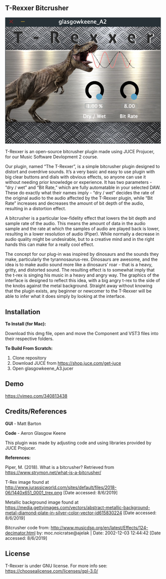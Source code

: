 ## T-Rexxer Bitcrusher
![](/Screen_Shot.png)

T-Rexxer is an open-source bitcrusher plugin made using JUCE Projucer, for our Music Software Devlopment 2 course.

Our plugin, named “The T-Rexxer”, is a simple bitcrusher plugin designed to distort and overdrive sounds. It’s a very basic and easy to use plugin with big clear buttons and dials with obvious effects, so anyone can use it without needing prior knowledge or experience. It has two parameters - ”dry / wet” and “Bit Rate,” which are fully automatable in your selected DAW. These do exactly what their names imply - “dry / wet” decides the rate of the original audio to the audio affected by the T-Rexxer plugin, while “Bit Rate” increases and decreases the amount of bit depth of the audio, resulting in a distortion effect. 

A bitcrusher is a particular low-fidelity effect that lowers the bit depth and sample rate of the audio. This means the amount of data in the audio sample and the rate at which the samples of audio are played back is lower, resulting in a lower resolution of audio (Piper). While normally a decrease in audio quality might be undesirable, but to a creative mind and in the right hands this can make for a really cool effect.

The concept for our plug-in was inspired by dinosaurs and the sounds they make, particularly the tyrannosaurus-rex. Dinosaurs are awesome, and the idea is to make audio sound more like a dinosaurs’ roar - that is a heavy, gritty, and distorted sound. The resulting effect is to somewhat imply that the t-rex is singing his music in a heavy and angry way. The graphics of the interface is designed to reflect this idea, with a big angry t-rex to the side of the knobs against the metal background. Straight away without knowing that the plugin exists, any beginner or newcomer to the T-Rexxer will be able to infer what it does simply by looking at the interface. 




## Installation

**To Install (for Mac):**

Download this dmg file, open and move the Component and VST3 files into their respective folders.

**To Build From Scratch:**

1. Clone repository 
2. Download JUCE from https://shop.juce.com/get-juce
3. Open glasgowkeene_A3.jucer


## Demo

https://vimeo.com/340813438

## Credits/References

**GUI** - Matt Barton

**Code** - Aeron Glasgow Keene

This plugin was made by adjusting code and using libraries provided by JUCE Projucer.

**References:**

Piper, M. (2018). What is a bitcrusher? Retrieved from https://www.strymon.net/what-is-a-bitcrusher/ 


T-Rex image found at http://www.jurassicworld.com/sites/default/files/2018-06/1440x651_0001_trex.png [Date accessed: 8/6/2019]

Metallic background image found at https://media.gettyimages.com/vectors/abstract-metallic-background-metal-diamond-plate-in-silver-color-vector-id615830224 
 [Date accessed: 8/6/2019]

Bitcrusher code from: http://www.musicdsp.org/en/latest/Effects/124-decimator.html by: moc.noicratse@ajelak | Date: 2002-12-03 12:44:42
[Date accessed: 8/6/2019]

## License
T-Rexxer is under GNU license. For more info see: https://choosealicense.com/licenses/gpl-3.0/


